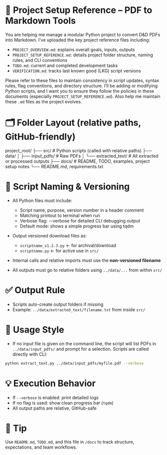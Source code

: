 # 🧾 Project Setup Reference – PDF to Markdown Tools

You are helping me manage a modular Python project to convert D&D PDFs into Markdown. I’ve uploaded the key project reference files including:

- `PROJECT_OVERVIEW.md`: explains overall goals, inputs, outputs
- `PROJECT_SETUP_REFERENCE.md`: details project folder structure, naming rules, and CLI conventions
- `TODO.md`: current and completed development tasks
- `VERIFICATION.md`: tracks last known good (LKG) script versions

Please refer to these files to maintain consistency in script updates, syntax rules, flag conventions, and directory structure. I’ll be adding or modifying Python scripts, and I want you to ensure they follow the policies in these documents (especially `PROJECT_SETUP_REFERENCE.md`). Also help me maintain these `.md` files as the project evolves.




# 🗂️ Folder Layout (relative paths, GitHub-friendly)
project_root/
├── src/                      # Python scripts (called with relative paths)
├── data/
│   ├── input_pdfs/           # Raw PDFs
│   └── extracted_text/       # All extracted or processed outputs
├── docs/                     # README, TODO, examples, project setup notes
└── README.md, requirements.txt

# 🧰 Script Naming & Versioning
- All Python files must include:
  - Script name, purpose, version number in a header comment
  - Matching printout to terminal when run
  - Verbose flag: --verbose for detailed CLI debugging output
  - Default mode: shows a simple progress bar using tqdm

- Output versioned download files as:
  - `scriptname_v1.2.3.py` ← for archival/download
  - `scriptname.py`        ← for active use in `src/`

- Internal calls and relative imports must use the **non-versioned filename**
- All outputs must go to relative folders using `../data/...` from within `src/`

# ✅ Output Rule
- Scripts auto-create output folders if missing
- Example: `../data/extracted_text/filename.txt` from inside `src/`

# 🔁 Usage Style
- If no input file is given on the command line, the script will list PDFs in `../data/input_pdfs/` and prompt for a selection.
Scripts are called directly with CLI:
```bash
python extract_text.py ../data/input_pdfs/myfile.pdf --verbose
```

# 💡 Execution Behavior
- If `--verbose` is enabled: print detailed logs
- If no flag is used: show clean progress bar (`tqdm`)
- All output paths are relative, GitHub-safe

# 🧠 Tip
Use `README.md`, `TODO.md`, and this file in `/docs` to track structure, expectations, and team workflows.
